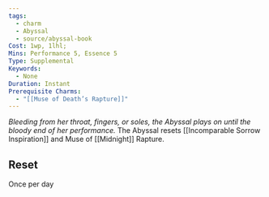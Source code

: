 ```yaml
---
tags:
  - charm
  - Abyssal
  - source/abyssal-book
Cost: 1wp, 1lhl; 
Mins: Performance 5, Essence 5
Type: Supplemental
Keywords:
  - None
Duration: Instant
Prerequisite Charms:
  - "[[Muse of Death’s Rapture]]"
---
```

*Bleeding from her throat, fingers, or soles, the Abyssal plays on until the bloody end of her performance.*
The Abyssal resets [[Incomparable Sorrow Inspiration]] and Muse of [[Midnight]] Rapture.
## Reset 
Once per day